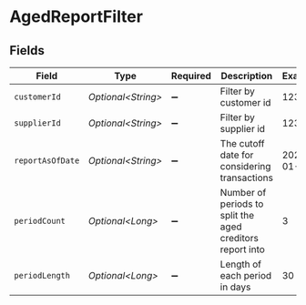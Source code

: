 # AgedReportFilter


## Fields

| Field                                                     | Type                                                      | Required                                                  | Description                                               | Example                                                   |
| --------------------------------------------------------- | --------------------------------------------------------- | --------------------------------------------------------- | --------------------------------------------------------- | --------------------------------------------------------- |
| `customerId`                                              | *Optional\<String>*                                       | :heavy_minus_sign:                                        | Filter by customer id                                     | 123abc                                                    |
| `supplierId`                                              | *Optional\<String>*                                       | :heavy_minus_sign:                                        | Filter by supplier id                                     | 123abc                                                    |
| `reportAsOfDate`                                          | *Optional\<String>*                                       | :heavy_minus_sign:                                        | The cutoff date for considering transactions              | 2024-01-01                                                |
| `periodCount`                                             | *Optional\<Long>*                                         | :heavy_minus_sign:                                        | Number of periods to split the aged creditors report into | 3                                                         |
| `periodLength`                                            | *Optional\<Long>*                                         | :heavy_minus_sign:                                        | Length of each period in days                             | 30                                                        |